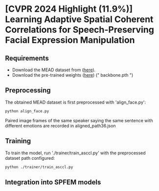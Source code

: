 # [CVPR 2024 Highlight (11.9%)] Learning Adaptive Spatial Coherent Correlations for Speech-Preserving Facial Expression Manipulation
## Requirements
- Download the MEAD dataset from ([here](https://wywu.github.io/projects/MEAD/MEAD.html)).
- Download the pre-trained weights ([here](https://drive.google.com/file/d/1W_qa9xxXTCXo_44PX_oRDLlJQ3F8uXJk/view?usp=sharing)) (" backbone.pth ") 

## Preprocessing
The obtained MEAD dataset is first preprocessed with 'align_face.py':
```bash
python align_face.py
```
Paired image frames of the same speaker saying the same sentence with different emotions are recorded in aligned_path36.json

## Training
To train the model, run './trainer/train_asccl.py' with the preprocessed dataset path configured:
```bash
python ./trainer/train_asccl.py
```

## Integration into SPFEM models
